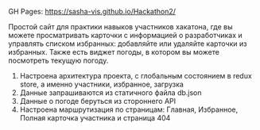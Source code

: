 GH Pages: https://sasha-vis.github.io/Hackathon2/

Простой сайт для практики навыков участников хакатона, где вы можете просматривать
карточки с информацией о разработчиках и управлять списком избранных:
добавляйте или удаляйте карточки из избранных. Также есть виджет погоды, в котором вы можете посмотреть текущую погоду.

1. Настроена архитектура проекта, с глобальным состоянием в redux store, а именно участники, избранное, загрузка
2. Данные запрашиваются из статичного файла db.json
3. Данные о погоде беруться из стороннего API
4. Настроена маршрутизация по страницам: Главная, Избранное, Полная карточка участника и страница 404
